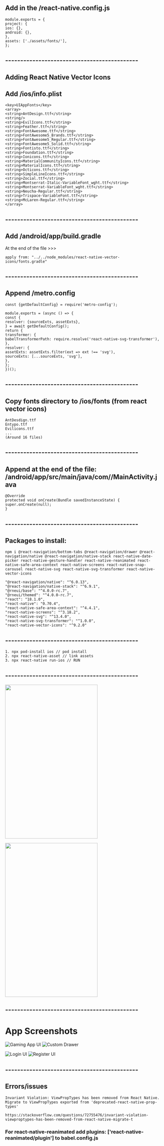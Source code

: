 ## Add in the <project root>/react-native.config.js

```
module.exports = {
project: {
ios: {},
android: {},
},
assets: ['./assets/fonts/'],
};
```

## --------------------------------------------

## Adding React Native Vector Icons

## Add <project root>/ios/info.plist

```
<key>UIAppFonts</key>
<array>
<string>AntDesign.ttf</string>
<string/>
<string>EvilIcons.ttf</string>
<string>Feather.ttf</string>
<string>FontAwesome.ttf</string>
<string>FontAwesome5_Brands.ttf</string>
<string>FontAwesome5_Regular.ttf</string>
<string>FontAwesome5_Solid.ttf</string>
<string>Fontisto.ttf</string>
<string>Foundation.ttf</string>
<string>Ionicons.ttf</string>
<string>MaterialCommunityIcons.ttf</string>
<string>MaterialIcons.ttf</string>
<string>Octicons.ttf</string>
<string>SimpleLineIcons.ttf</string>
<string>Zocial.ttf</string>
<string>Montserrat-Italic-VariableFont_wght.ttf</string>
<string>Montserrat-VariableFont_wght.ttf</string>
<string>Neucha-Regular.ttf</string>
<string>Trispace-VariableFont.ttf</string>
<string>McLaren-Regular.ttf</string>
</array>
```

## --------------------------------------------

## Add <project root>/android/app/build.gradle

At the end of the file >>>

```
apply from: "../../node_modules/react-native-vector-icons/fonts.gradle"
```

## --------------------------------------------

## Append <project root>/metro.config

```
const {getDefaultConfig} = require('metro-config');

module.exports = (async () => {
const {
resolver: {sourceExts, assetExts},
} = await getDefaultConfig();
return {
transformer: {
babelTransformerPath: require.resolve('react-native-svg-transformer'),
},
resolver: {
assetExts: assetExts.filter(ext => ext !== 'svg'),
sourceExts: [...sourceExts, 'svg'],
},
};
})();
```

## --------------------------------------------

## Copy fonts directory to <project root>/ios/fonts (from react vector icons)

```
AntDesdign.ttf
Entypo.ttf
Evilicons.ttf
...
(Around 16 files)
```

## --------------------------------------------

## Append at the end of the file: <project root>/android/app/src/main/java/com/<project name>/MainActivity.java

```
@Override
protected void onCreate(Bundle savedInstanceState) {
super.onCreate(null);
}
```

## --------------------------------------------

## Packages to install:

```
npm i @react-navigation/bottom-tabs @react-navigation/drawer @react-navigation/native @react-navigation/native-stack react-native-date-picker react-native-gesture-handler react-native-reanimated react-native-safe-area-context react-native-screens react-native-snap-carousel react-native-svg react-native-svg-transformer react-native-vector-icons

"@react-navigation/native": "^6.0.13",
"@react-navigation/native-stack": "^6.9.1",
"@rneui/base": "^4.0.0-rc.7",
"@rneui/themed": "^4.0.0-rc.7",
"react": "18.1.0",
"react-native": "0.70.4",
"react-native-safe-area-context": "^4.4.1",
"react-native-screens": "^3.18.2",
"react-native-svg": "^13.4.0",
"react-native-svg-transformer": "^1.0.0",
"react-native-vector-icons": "^9.2.0"
```

## --------------------------------------------

```
1. npx pod-install ios // pod install
2. npx react-native-asset // link assets
3. npx react-native run-ios // RUN
```

## --------------------------------------------

<div>
<p>
    <img src="./assets/images/Screenshot 2022-10-31 at 19.51.20.png" width="300" height="500"/>
</p>
<p>
    <img src="./assets/images/Screenshot 2022-10-31 at 19.53.42.png" width="300" height="500"/>
</p>

</div>

## --------------------------------------------

# App Screenshots

![Gaming App UI](./screenshots/gaming-app-ui-with-tabbar.png)
![Custom Drawer](./screenshots/custom-drawer-iphone.png)

![Login UI](./screenshots/login-iphone.png)
![Register UI](./screenshots/register-iphone.png)

## --------------------------------------------

## Errors/issues

```
Invariant Violation: ViewPropTypes has been removed from React Native. Migrate to ViewPropTypes exported from 'deprecated-react-native-prop-types'

https://stackoverflow.com/questions/72755476/invariant-violation-viewproptypes-has-been-removed-from-react-native-migrate-t
```

### For react-native-reanimated add plugins: ['react-native-reanimated/plugin'] to babel.config.js
